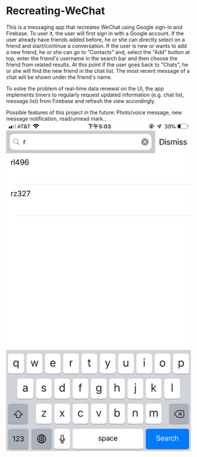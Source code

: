 # Recreating-WeChat

This is a messaging app that recreates WeChat using Google sign-in and Firebase. To user it, the user will first sign in with a Google account. If the user already have friends added before, he or she can directly select on a friend and start/continue a conversation. If the user is new or wants to add a new friend, he or she can go to "Contacts" and, select the "Add" button at top, enter the friend's username in the search bar and then choose the friend from related results. At this point if the user goes back to "Chats", he or she will find the new friend in the chat list. The most recent message of a chat will be shown under the friend's name.

To solve the problem of real-time data renewal on the UI, the app implements timers to regularly request updated information (e.g. chat list, message list) from Firebase and refresh the view accordingly.

Possible features of this project in the future: Photo/voice message, new message notification, read/unread mark...
![alt text](https://github.com/RichieZhu26/Recreating-WeChat/blob/master/add_sc.jpeg)
